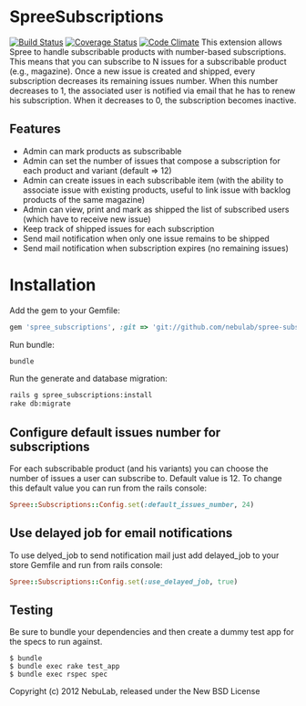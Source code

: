 SpreeSubscriptions
==================

[![Build Status](https://secure.travis-ci.org/nebulab/spree-subscriptions.png?branch=master)](http://travis-ci.org/nebulab/spree-subscriptions)
[![Coverage Status](https://coveralls.io/repos/nebulab/spree-subscriptions/badge.png)](https://coveralls.io/r/nebulab/spree-subscriptions)
[![Code Climate](https://codeclimate.com/github/nebulab/spree-subscriptions.png)](https://codeclimate.com/github/nebulab/spree-subscriptions)
This extension allows Spree to handle subscribable products with number-based subscriptions. This means that you can subscribe to N issues for a subscribable product (e.g., magazine). Once a new issue is created and shipped, every subscription decreases its remaining issues number. When this number decreases to 1, the associated user is notified via email that he has to renew his subscription. When it decreases to 0, the subscription becomes inactive.


Features
--------

- Admin can mark products as subscribable
- Admin can set the number of issues that compose a subscription for each product and variant (default => 12)
- Admin can create issues in each subscribable item (with the ability to associate issue with existing products, useful to link issue with backlog products of the same magazine)
- Admin can view, print and mark as shipped the list of subscribed users (which have to receive new issue)
- Keep track of shipped issues for each subscription
- Send mail notification when only one issue remains to be shipped
- Send mail notification when subscription expires (no remaining issues)

Installation
============

Add the gem to your Gemfile:

```ruby
gem 'spree_subscriptions', :git => 'git://github.com/nebulab/spree-subscriptions.git'
```

Run bundle:

```bash
bundle
```

Run the generate and database migration:

```bash
rails g spree_subscriptions:install
rake db:migrate
```

Configure default issues number for subscriptions
-------------------------------------------------

For each subscribable product (and his variants) you can choose the number of issues a user can subscribe to. Default value is 12.
To change this default value you can run from the rails console:

```ruby
Spree::Subscriptions::Config.set(:default_issues_number, 24)
```

Use delayed job for email notifications
---------------------------------------

To use delyed_job to send notification mail just add delayed_job to your
store Gemfile and run from rails console:

```ruby
Spree::Subscriptions::Config.set(:use_delayed_job, true)
```

Testing
-------

Be sure to bundle your dependencies and then create a dummy test app for the specs to run against.

    $ bundle
    $ bundle exec rake test_app
    $ bundle exec rspec spec

Copyright (c) 2012 NebuLab, released under the New BSD License
